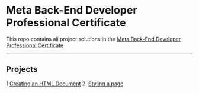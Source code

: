 # Meta Back-End Developer Professional Certificate

This repo contains all project solutions in the
[Meta Back-End Developer Professional Certificate](https://www.coursera.org/professional-certificates/meta-back-end-developer)

---

## Projects

1.[Creating an HTML Document](./Project_1/) 2. [Styling a page](./project_2/)
